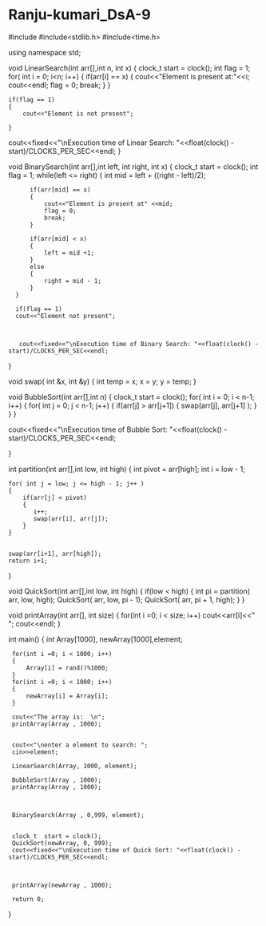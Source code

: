 # Ranju-kumari_DsA-9


#include <iostream>
#include<stdlib.h>
#include<time.h>

using namespace std;


void LinearSearch(int arr[],int n, int x)
{
    clock_t  start = clock();
    int flag = 1;
    for( int i = 0; i<n; i++)
    {
        if(arr[i] == x)
        {
            cout<<"Element is present at:"<<i;
            cout<<endl;
            flag = 0;
            break;
        }
    }
    
    
    if(flag == 1)
    {
        cout<<"Element is not present";
        
    }
   cout<<fixed<<"\nExecution time of Linear Search: "<<float(clock() - start)/CLOCKS_PER_SEC<<endl; 
}

void BinarySearch(int arr[],int left, int right, int x)
{
    clock_t  start = clock();
    int flag = 1;
    while(left <= right)
      {
          int mid = left + ((right - left)/2);
          
          
          if(arr[mid] == x)
          {
              cout<<"Element is present at" <<mid;
              flag = 0;
              break;
          }
          
          if(arr[mid] < x)
          {
              left = mid +1;
          }
          else
          {
              right = mid - 1;
          }
      }

      if(flag == 1)
      cout<<"Element not present";
      
      
      
       cout<<fixed<<"\nExecution time of Binary Search: "<<float(clock() - start)/CLOCKS_PER_SEC<<endl; 

}


void swap( int &x,  int &y)
{
   int temp = x;
   x = y;
   y = temp;
}

void BubbleSort(int arr[],int n)
{
   clock_t  start = clock();
   for( int i = 0; i < n-1; i++)
   {
      for( int j = 0; j < n-1; j++) 
      {
          if(arr[j] > arr[j+1])
          {
              swap(arr[j], arr[j+1] );
          }
      }
   }
   
   
 cout<<fixed<<"\nExecution time of Bubble Sort: "<<float(clock() - start)/CLOCKS_PER_SEC<<endl;  
   
}

int partition(int arr[],int low, int high)
{
    int pivot = arr[high];
    int i = low - 1;
    
    
    for( int j = low; j <= high - 1; j++ )
    {
        if(arr[j] < pivot)
        {
           i++;
           swap(arr[i], arr[j]);
        }
    }
    
    
    swap(arr[i+1], arr[high]);
    return i+1;
}

void QuickSort(int arr[],int low, int high)
{
    if(low < high)
    {
        int pi = partition( arr, low, high);
        QuickSort( arr, low, pi - 1);
         QuickSort( arr, pi + 1, high);
    }
}

void printArray(int arr[], int size)
{
    for(int i =0; i < size; i++)
         cout<<arr[i]<<" ";
    cout<<endl;
}

int main()
{
    int Array[1000], newArray[1000],element;
    
     for(int i =0; i < 1000; i++)
     {
         Array[i] = rand()%1000;
     }
     for(int i =0; i < 1000; i++)
     {
         newArray[i] = Array[i];
     }
     
     cout<<"The array is:  \n";
     printArray(Array , 1000);
     
     
     cout<<"\nenter a element to search: ";
     cin>>element;
     
     LinearSearch(Array, 1000, element);
     
     BubbleSort(Array , 1000);
     printArray(Array , 1000);
     
     
     
     BinarySearch(Array , 0,999, element);
     
     
     clock_t  start = clock();
     QuickSort(newArray, 0, 999);
     cout<<fixed<<"\nExecution time of Quick Sort: "<<float(clock() - start)/CLOCKS_PER_SEC<<endl;
     
     
     
     printArray(newArray , 1000); 
     
     return 0;
     
     
     
     
}
